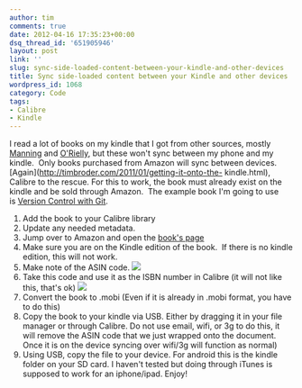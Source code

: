 ```yaml
---
author: tim
comments: true
date: 2012-04-16 17:35:23+00:00
dsq_thread_id: '651905946'
layout: post
link: ''
slug: sync-side-loaded-content-between-your-kindle-and-other-devices
title: Sync side-loaded content between your Kindle and other devices
wordpress_id: 1068
category: Code
tags:
- Calibre
- Kindle
---
```


I read a lot of books on my kindle that I got from other sources, mostly
[Manning](http://www.manning.com/catalog/mobile/) and
[O'Rielly](http://shop.oreilly.com/category/ebooks.do), but these won't sync
between my phone and my kindle.  Only books purchased from Amazon will sync
between devices. [Again](http://timbroder.com/2011/01/getting-it-onto-the-
kindle.html), Calibre to the rescue. For this to work, the book must already
exist on the kindle and be sold through Amazon.  The example book I'm going to
use is [Version Control with
Git](http://shop.oreilly.com/product/9780596520137.do).

  1. Add the book to your Calibre library
  2. Update any needed metadata.
  3. Jump over to Amazon and open the [book's page](http://www.amazon.com/Version-Control-Git-collaborative-ebook/dp/B002L4EXHO/ref=tmm_kin_title_0?ie=UTF8&m=AG56TWVU5XWC2&qid=1334596465&sr=1-1)
  4. Make sure you are on the Kindle edition of the book.  If there is no kindle edition, this will not work.
  5. Make note of the ASIN code. ![](http://farm8.staticflickr.com/7249/7084540211_05042bf0fc_o.png)
  6. Take this code and use it as the ISBN number in Calibre (it will not like this, that's ok) ![](http://farm8.staticflickr.com/7233/7084540251_5ce233f54c_o.png)
  7. Convert the book to .mobi (Even if it is already in .mobi format, you have to do this)
  8. Copy the book to your kindle via USB. Either by dragging it in your file manager or through Calibre. Do not use email, wifi, or 3g to do this, it will remove the ASIN code that we just wrapped onto the document. Once it is on the device syncing over wifi/3g will function as normal)
  9. Using USB, copy the file to your device. For android this is the kindle folder on your SD card. I haven't tested but doing through iTunes is supposed to work for an iphone/ipad.
Enjoy!